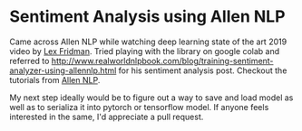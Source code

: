 # Sentiment Analysis using Allen NLP

Came across Allen NLP while watching deep learning state of the art 2019 video by [Lex Fridman](https://deeplearning.mit.edu/). Tried playing with the library on google colab and referred to http://www.realworldnlpbook.com/blog/training-sentiment-analyzer-using-allennlp.html for his sentiment analysis post. Checkout the tutorials from [Allen NLP](https://github.com/allenai/allennlp/tree/master/tutorials). 

My next step ideally would be to figure out a way to save and load model as well as to serializa it into pytorch or tensorflow model. If anyone feels interested in the same, I'd appreciate a pull request.


